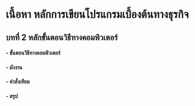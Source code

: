 # เนื้อหา หลักการเขียนโปรแกรมเบื้องต้นทางธุรกิจ
## บทที่ 2 หลักขั้นตอนวิธีทางคอมพิวเตอร์ 
#### - ขั้นตอนวิธีทางคอมพิวเตอร์
#### - ผังงาน
#### - คำสั่งเทียม
#### - สรุป